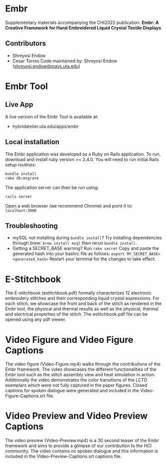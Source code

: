# Embr
Supplementary materials accompanying the CHI2022 publication:
__Embr: A Creative Framework for Hand Embroidered Liquid Crystal Textile Displays__

## Contributors
* Shreyosi Endow
* Cesar Torres
Code maintained by: Shreyosi Endow (shreyosi.endow@mavs.uta.edu)

# Embr Tool
## Live App
A live version of the Embr Tool is available at:
* hybridatelier.uta.edu/apps/embr

## Local installation
The Embr application was developed as a Ruby on Rails application. To run, download and install ruby version >= 2.4.0. You will need to run initial Rails setup routines:
```
bundle install
rake db:migrate
```
The application server can then be run using:
```
rails server
```

Open a web browser (we recommend Chrome) and point it to: 
`localhost:3000`

## Troubleshooting

* mySQL not installing during `bundle install`? Try installing dependencies through brew: `brew install msql` then rerun `bundle install`.  
* Getting a SECRET_BASE warning? Run
`rake secret`
Copy and paste the generated hash into your bashrc file as follows:
`export MY_SECRET_BASE=<generated_hash>`
Restart your terminal for the changes to take effect.

# E-Stitchbook
The E-stitchbook (estitchbook.pdf) formally characterizes 12 electronic embroidery stitches and their corresponding liquid crystal expressions. For each stitch, we showcase the front and back of the stitch as rendered in the Embr tool, the physical and thermal results as well as the physical, thermal and electrical properties of the stitch. The estitchbook.pdf file can be opened using any pdf viewer.

# Video Figure and Video Figure Captions 
The video figure (Video-Figure.mp4) walks through the contributions of the Embr framework. The video showcases the different functionalities  of the Embr tool such as the stitch assembly view and heat simulation in action. Additionally the video demonstrates the color transitions of the LCTD exemplars which were not fully captured in the paper figures. Closed captions for spoken dialogue were generated and included in the Video-Figure-Captions.srt file. 

# Video Preview and Video Preview Captions
The video preview (Video-Preview.mp4) is a 30 second teaser of the Embr framework and aims to provide a glimpse of our contribution to the HCI community. The video contains no spoken dialogue and this information is included in the Video-Preview-Captions.srt captions file.

